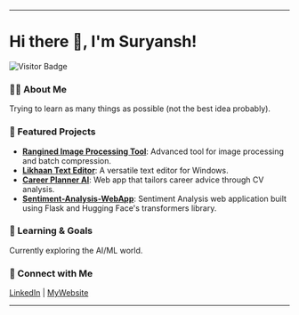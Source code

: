 
---

# Hi there 👋, I'm Suryansh!

![Visitor Badge](https://visitor-badge.laobi.icu/badge?page_id=SxryxnshS5.SxryxnshS5)

### 🧑‍💻 About Me
Trying to learn as many things as possible (not the best idea probably).

### 🔧 Featured Projects
- **[Rangined Image Processing Tool](https://github.com/SxryxnshS5/Rangined-Image_Processing_Tool)**: Advanced tool for image processing and batch compression.
- **[Likhaan Text Editor](https://github.com/SxryxnshS5/Likhaan-Text_Editor)**: A versatile text editor for Windows.
- **[Career Planner AI](https://github.com/SxryxnshS5/career-planner-ai)**: Web app that tailors career advice through CV analysis.
- **[Sentiment-Analysis-WebApp](https://github.com/SxryxnshS5/Sentiment-Analysis-WebApp)**: Sentiment Analysis web application built using Flask and Hugging Face's transformers library.

### 🌱 Learning & Goals
Currently exploring the AI/ML world.

### 🤝 Connect with Me
[LinkedIn](https://www.linkedin.com/in/suryansh-singh-ncl/) | [MyWebsite](https://suryansh.cloud/)

--- 
